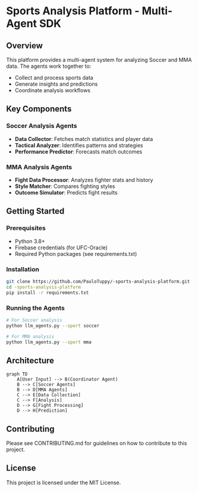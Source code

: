 # Sports Analysis Platform - Multi-Agent SDK

## Overview
This platform provides a multi-agent system for analyzing Soccer and MMA data. The agents work together to:
- Collect and process sports data
- Generate insights and predictions
- Coordinate analysis workflows

## Key Components

### Soccer Analysis Agents
- **Data Collector**: Fetches match statistics and player data
- **Tactical Analyzer**: Identifies patterns and strategies
- **Performance Predictor**: Forecasts match outcomes

### MMA Analysis Agents
- **Fight Data Processor**: Analyzes fighter stats and history
- **Style Matcher**: Compares fighting styles
- **Outcome Simulator**: Predicts fight results

## Getting Started

### Prerequisites
- Python 3.8+
- Firebase credentials (for UFC-Oracle)
- Required Python packages (see requirements.txt)

### Installation
```bash
git clone https://github.com/PauloTuppy/-sports-analysis-platform.git
cd -sports-analysis-platform
pip install -r requirements.txt
```

### Running the Agents
```bash
# For Soccer analysis
python llm_agents.py --sport soccer

# For MMA analysis 
python llm_agents.py --sport mma
```

## Architecture
```mermaid
graph TD
    A[User Input] --> B(Coordinator Agent)
    B --> C[Soccer Agents]
    B --> D[MMA Agents]
    C --> E[Data Collection]
    C --> F[Analysis]
    D --> G[Fight Processing]
    D --> H[Prediction]
```

## Contributing
Please see CONTRIBUTING.md for guidelines on how to contribute to this project.

## License
This project is licensed under the MIT License.
